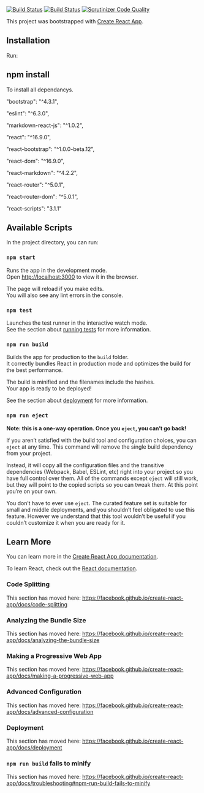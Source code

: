 [![Build Status](https://travis-ci.org/UnsinkableSam/me-application.svg?branch=master)](https://travis-ci.org/UnsinkableSam/me-application)
[![Build Status](https://scrutinizer-ci.com/g/UnsinkableSam/me-application/badges/build.png?b=master)](https://scrutinizer-ci.com/g/UnsinkableSam/me-application/build-status/master)
[![Scrutinizer Code Quality](https://scrutinizer-ci.com/g/UnsinkableSam/me-application/badges/quality-score.png?b=master)](https://scrutinizer-ci.com/g/UnsinkableSam/me-application/?branch=master)


This project was bootstrapped with [Create React App](https://github.com/facebook/create-react-app).

## Installation

Run:

## npm install

To install all dependancys.

"bootstrap": "^4.3.1",

"eslint": "^6.3.0",

"markdown-react-js": "^1.0.2",

"react": "^16.9.0",

"react-bootstrap": "^1.0.0-beta.12",

"react-dom": "^16.9.0",

"react-markdown": "^4.2.2",

"react-router": "^5.0.1",

"react-router-dom": "^5.0.1",

"react-scripts": "3.1.1"

## Available Scripts

In the project directory, you can run:

### `npm start`

Runs the app in the development mode.  
Open [http://localhost:3000](http://localhost:3000) to view it in the browser.

The page will reload if you make edits.  
You will also see any lint errors in the console.

### `npm test`

Launches the test runner in the interactive watch mode.  
See the section about [running tests](https://facebook.github.io/create-react-app/docs/running-tests) for more information.

### `npm run build`

Builds the app for production to the `build` folder.  
It correctly bundles React in production mode and optimizes the build for the best performance.

The build is minified and the filenames include the hashes.  
Your app is ready to be deployed!

See the section about [deployment](https://facebook.github.io/create-react-app/docs/deployment) for more information.

### `npm run eject`

**Note: this is a one-way operation. Once you `eject`, you can’t go back!**

If you aren’t satisfied with the build tool and configuration choices, you can `eject` at any time. This command will remove the single build dependency from your project.

Instead, it will copy all the configuration files and the transitive dependencies (Webpack, Babel, ESLint, etc) right into your project so you have full control over them. All of the commands except `eject` will still work, but they will point to the copied scripts so you can tweak them. At this point you’re on your own.

You don’t have to ever use `eject`. The curated feature set is suitable for small and middle deployments, and you shouldn’t feel obligated to use this feature. However we understand that this tool wouldn’t be useful if you couldn’t customize it when you are ready for it.

## Learn More

You can learn more in the [Create React App documentation](https://facebook.github.io/create-react-app/docs/getting-started).

To learn React, check out the [React documentation](https://reactjs.org/).

### Code Splitting

This section has moved here: https://facebook.github.io/create-react-app/docs/code-splitting

### Analyzing the Bundle Size

This section has moved here: https://facebook.github.io/create-react-app/docs/analyzing-the-bundle-size

### Making a Progressive Web App

This section has moved here: https://facebook.github.io/create-react-app/docs/making-a-progressive-web-app

### Advanced Configuration

This section has moved here: https://facebook.github.io/create-react-app/docs/advanced-configuration

### Deployment

This section has moved here: https://facebook.github.io/create-react-app/docs/deployment

### `npm run build` fails to minify

This section has moved here: https://facebook.github.io/create-react-app/docs/troubleshooting#npm-run-build-fails-to-minify
